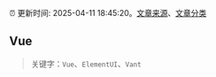 :alarm_clock: 更新时间: 2025-04-11 18:45:20。[文章来源](/README.md)、[文章分类](/TAGS.md)

## Vue


> 关键字：`Vue`、`ElementUI`、`Vant`



